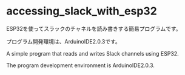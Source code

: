 # accessing_slack_with_esp32

ESP32を使ってスラックのチャネルを読み書きする簡易プログラムです。

プログラム開発環境は、ArduinoIDE2.0.3です。


A simple program that reads and writes Slack channels using ESP32.

The program development environment is ArduinoIDE2.0.3.